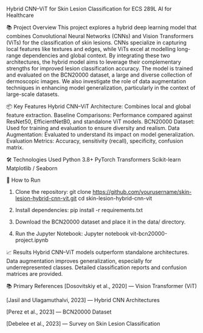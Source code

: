 Hybrid CNN–ViT for Skin Lesion Classification for ECS 289L AI for Healthcare

📚 Project Overview
This project explores a hybrid deep learning model that combines Convolutional Neural Networks (CNNs) and Vision Transformers (ViTs) for the classification of skin lesions. CNNs specialize in capturing local features like textures and edges, while ViTs excel at modelling long-range dependencies and global context. By integrating these two architectures, the hybrid model aims to leverage their complementary strengths for improved lesion classification accuracy.
The model is trained and evaluated on the BCN20000 dataset, a large and diverse collection of dermoscopic images. We also investigate the role of data augmentation techniques in enhancing model generalization, particularly in the context of large-scale datasets.

📦 Key Features
Hybrid CNN–ViT Architecture: Combines local and global feature extraction.
Baseline Comparisons: Performance compared against ResNet50, EfficientNetB0, and standalone ViT models.
BCN20000 Dataset: Used for training and evaluation to ensure diversity and realism.
Data Augmentation: Evaluated to understand its impact on model generalization.
Evaluation Metrics: Accuracy, sensitivity (recall), specificity, confusion matrix.

🛠️ Technologies Used
Python 3.8+
PyTorch
Transformers
Scikit-learn
Matplotlib / Seaborn

🚀 How to Run

1. Clone the repository:
git clone https://github.com/yourusername/skin-lesion-hybrid-cnn-vit.git
cd skin-lesion-hybrid-cnn-vit

2. Install dependencies:
pip install -r requirements.txt

3. Download the BCN20000 dataset and place it in the data/ directory.

4. Run the Jupyter Notebook:
Jupyter notebook vit-bcn20000-project.ipynb


📈 Results
Hybrid CNN–ViT models outperform standalone architectures.
Data augmentation improves generalization, especially for underrepresented classes.
Detailed classification reports and confusion matrices are provided.


📚 Primary References
[Dosovitskiy et al., 2020] — Vision Transformer (ViT)

[Jasil and Ulagamuthalvi, 2023] — Hybrid CNN Architectures

[Perez et al., 2023] — BCN20000 Dataset

[Debelee et al., 2023] — Survey on Skin Lesion Classification
